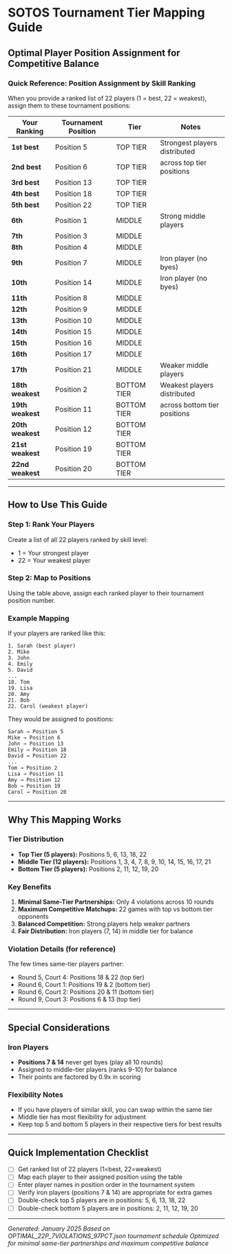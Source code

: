 # SOTOS Tournament Tier Mapping Guide
## Optimal Player Position Assignment for Competitive Balance

### Quick Reference: Position Assignment by Skill Ranking

When you provide a ranked list of 22 players (1 = best, 22 = weakest), assign them to these tournament positions:

| Your Ranking | Tournament Position | Tier        | Notes                           |
|--------------|-------------------|-------------|----------------------------------|
| **1st best** | Position 5        | TOP TIER    | Strongest players distributed    |
| **2nd best** | Position 6        | TOP TIER    | across top tier positions        |
| **3rd best** | Position 13       | TOP TIER    |                                  |
| **4th best** | Position 18       | TOP TIER    |                                  |
| **5th best** | Position 22       | TOP TIER    |                                  |
| **6th**      | Position 1        | MIDDLE      | Strong middle players            |
| **7th**      | Position 3        | MIDDLE      |                                  |
| **8th**      | Position 4        | MIDDLE      |                                  |
| **9th**      | Position 7        | MIDDLE      | Iron player (no byes)            |
| **10th**     | Position 14       | MIDDLE      | Iron player (no byes)            |
| **11th**     | Position 8        | MIDDLE      |                                  |
| **12th**     | Position 9        | MIDDLE      |                                  |
| **13th**     | Position 10       | MIDDLE      |                                  |
| **14th**     | Position 15       | MIDDLE      |                                  |
| **15th**     | Position 16       | MIDDLE      |                                  |
| **16th**     | Position 17       | MIDDLE      |                                  |
| **17th**     | Position 21       | MIDDLE      | Weaker middle players            |
| **18th weakest** | Position 2    | BOTTOM TIER | Weakest players distributed      |
| **19th weakest** | Position 11   | BOTTOM TIER | across bottom tier positions     |
| **20th weakest** | Position 12   | BOTTOM TIER |                                  |
| **21st weakest** | Position 19   | BOTTOM TIER |                                  |
| **22nd weakest** | Position 20   | BOTTOM TIER |                                  |

---

## How to Use This Guide

### Step 1: Rank Your Players
Create a list of all 22 players ranked by skill level:
- 1 = Your strongest player
- 22 = Your weakest player

### Step 2: Map to Positions
Using the table above, assign each ranked player to their tournament position number.

### Example Mapping

If your players are ranked like this:
```
1. Sarah (best player)
2. Mike
3. John
4. Emily
5. David
...
18. Tom
19. Lisa
20. Amy
21. Bob
22. Carol (weakest player)
```

They would be assigned to positions:
```
Sarah → Position 5
Mike → Position 6
John → Position 13
Emily → Position 18
David → Position 22
...
Tom → Position 2
Lisa → Position 11
Amy → Position 12
Bob → Position 19
Carol → Position 20
```

---

## Why This Mapping Works

### Tier Distribution
- **Top Tier (5 players):** Positions 5, 6, 13, 18, 22
- **Middle Tier (12 players):** Positions 1, 3, 4, 7, 8, 9, 10, 14, 15, 16, 17, 21
- **Bottom Tier (5 players):** Positions 2, 11, 12, 19, 20

### Key Benefits
1. **Minimal Same-Tier Partnerships:** Only 4 violations across 10 rounds
2. **Maximum Competitive Matchups:** 22 games with top vs bottom tier opponents
3. **Balanced Competition:** Strong players help weaker partners
4. **Fair Distribution:** Iron players (7, 14) in middle tier for balance

### Violation Details (for reference)
The few times same-tier players partner:
- Round 5, Court 4: Positions 18 & 22 (top tier)
- Round 6, Court 1: Positions 19 & 2 (bottom tier)
- Round 6, Court 2: Positions 20 & 11 (bottom tier)
- Round 9, Court 3: Positions 6 & 13 (top tier)

---

## Special Considerations

### Iron Players
- **Positions 7 & 14** never get byes (play all 10 rounds)
- Assigned to middle-tier players (ranks 9-10) for balance
- Their points are factored by 0.9x in scoring

### Flexibility Notes
- If you have players of similar skill, you can swap within the same tier
- Middle tier has most flexibility for adjustment
- Keep top 5 and bottom 5 players in their respective tiers for best results

---

## Quick Implementation Checklist

- [ ] Get ranked list of 22 players (1=best, 22=weakest)
- [ ] Map each player to their assigned position using the table
- [ ] Enter player names in position order in the tournament system
- [ ] Verify iron players (positions 7 & 14) are appropriate for extra games
- [ ] Double-check top 5 players are in positions: 5, 6, 13, 18, 22
- [ ] Double-check bottom 5 players are in positions: 2, 11, 12, 19, 20

---

*Generated: January 2025*
*Based on OPTIMAL_22P_7VIOLATIONS_97PCT.json tournament schedule*
*Optimized for minimal same-tier partnerships and maximum competitive balance*